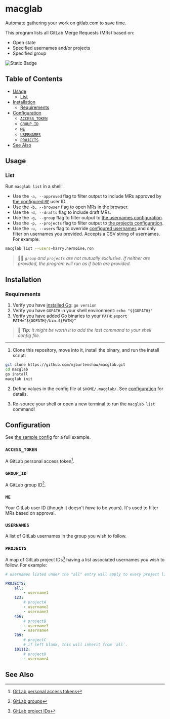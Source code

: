 macglab
=======

Automate gathering your work on gitlab.com to save time.

This program lists all GitLab Merge Requests (MRs) based on:
- Open state
- Specified usernames and/or projects
- Specified group

![Static Badge](https://img.shields.io/badge/version-3.1.0-66023c)

Table of Contents
------------------

- [Usage](#usage)
    - [List](#list)
- [Installation](#installation)
    - [Requirements](#requirements)
- [Configuration](#configuration)
    - [`ACCESS_TOKEN`](#access_token)
    - [`GROUP_ID`](#group_id)
    - [`ME`](#me)
    - [`USERNAMES`](#usernames)
    - [`PROJECTS`](#projects)
- [See Also](#see-also)

Usage
-----

### List

Run `macglab list` in a shell:
- Use the `-a, --approved` flag to filter output to include MRs approved by [the configured `ME`](#me) user ID.
- Use the `-b, --browser` flag to open MRs in the browser.
- Use the `-d, --drafts` flag to include draft MRs.
- Use the `-g, --group` flag to filter output to [the usernames configuration](#usernames).
- Use the `-p, --projects` flag to filter output to [the projects configuration](#projects).
- Use the `-u, --users` flag to override [configured usernames](#usernames) and only filter on usernames you provided. Accepts a CSV string of usernames. For example:

```sh
macglab list --users=harry,hermoine,ron
```

> 👯‍♀️ *`group` and `projects` are not mutually exclusive. If neither are provided, the program will run as if both are provided.*

Installation
-------------

### Requirements

1. Verify you have [installed Go](https://go.dev/doc/install): `go version`
2. Verify you have `GOPATH` in your shell environment: `echo "${GOPATH}"`
3. Verify you have added Go binaries to your `PATH`: `export PATH="${GOPATH}/bin:${PATH}"`

> 🐚 ***Tip:** it might be worth it to add the last command to your shell config file.*

--------------------------------------------------------------------------------------------

1. Clone this repository, move into it, install the binary, and run the install script:

```sh
git clone https://github.com/mjburtenshaw/macglab.git
cd macglab
go install
macglab init
```

2. Define values in the config file at `$HOME/.macglab/`. See [configuration](#configuration) for details.

3. Re-source your shell or open a new terminal to run the `macglab list` command!

Configuration
--------------

See [the sample config](/config.sample.yml) for a full example.

### `ACCESS_TOKEN`

A GitLab personal access token[^1].

### `GROUP_ID`

A GitLab group ID[^2].

### `ME`

Your GitLab user ID (though it doesn't *have* to be yours). It's used to filter MRs based on approval.

### `USERNAMES`

A list of GitLab usernames in the group you wish to follow.

### `PROJECTS`

A map of GitLab project IDs[^3] having a list associated usernames you wish to follow. For example:

```yaml
# usernames listed under the "all" entry will apply to every project listed below.

PROJECTS:
    all:
        - username1
    123:
        # projectA
        - username2
        - username3
    456:
        # projectB
        - username3
        - username4
    789:
        # projectC
        # if left blank, this will inherit from `all`.
    101112:
        # projectD
        - username4
```

See Also
---------

[^1]: [GitLab personal access tokens](https://docs.gitlab.com/ee/user/profile/personal_access_tokens.html#create-a-personal-access-token)
[^2]: [GitLab groups](https://docs.gitlab.com/ee/api/groups.html)
[^3]: [GitLab project IDs](https://stackoverflow.com/questions/39559689/where-do-i-find-the-project-id-for-the-gitlab-api)
